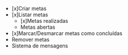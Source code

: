 - [x]Criar metas
- [x]Listar metas
    - [x]Metas realizadas
    - Metas abertas
- [x]Marcar/Desmarcar metas como concluídas
- Remover metas
- Sistema de mensagens